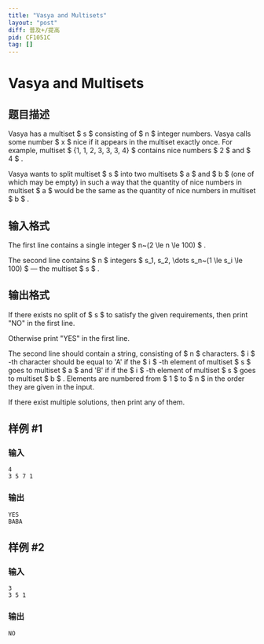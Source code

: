 ```yaml
---
title: "Vasya and Multisets"
layout: "post"
diff: 普及+/提高
pid: CF1051C
tag: []
---
```


# Vasya and Multisets

## 题目描述

Vasya has a multiset $ s $ consisting of $ n $ integer numbers. Vasya calls some number $ x $ nice if it appears in the multiset exactly once. For example, multiset $ \{1, 1, 2, 3, 3, 3, 4\} $ contains nice numbers $ 2 $ and $ 4 $ .

Vasya wants to split multiset $ s $ into two multisets $ a $ and $ b $ (one of which may be empty) in such a way that the quantity of nice numbers in multiset $ a $ would be the same as the quantity of nice numbers in multiset $ b $ .

## 输入格式

The first line contains a single integer $ n~(2 \le n \le 100) $ .

The second line contains $ n $ integers $ s_1, s_2, \dots s_n~(1 \le s_i \le 100) $ — the multiset $ s $ .

## 输出格式

If there exists no split of $ s $ to satisfy the given requirements, then print "NO" in the first line.

Otherwise print "YES" in the first line.

The second line should contain a string, consisting of $ n $ characters. $ i $ -th character should be equal to 'A' if the $ i $ -th element of multiset $ s $ goes to multiset $ a $ and 'B' if if the $ i $ -th element of multiset $ s $ goes to multiset $ b $ . Elements are numbered from $ 1 $ to $ n $ in the order they are given in the input.

If there exist multiple solutions, then print any of them.

## 样例 #1

### 输入

```
4
3 5 7 1

```

### 输出

```
YES
BABA

```

## 样例 #2

### 输入

```
3
3 5 1

```

### 输出

```
NO

```

